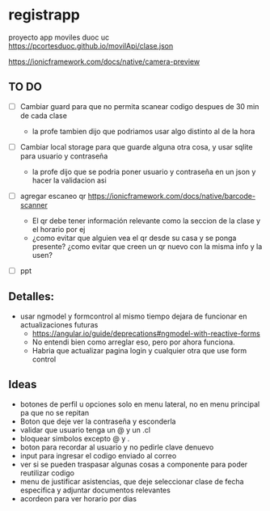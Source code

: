 # registrapp
proyecto app moviles duoc uc
https://pcortesduoc.github.io/movilApi/clase.json

https://ionicframework.com/docs/native/camera-preview

## TO DO
- [ ] Cambiar guard para que no permita scanear codigo despues de 30 min de cada clase
    - la profe tambien dijo que podriamos usar algo distinto al de la hora
- [ ] Cambiar local storage para que guarde alguna otra cosa, y usar sqlite para usuario y contraseña
    - la profe dijo que se podria poner usuario y contraseña en un json y hacer la validacion asi
- [ ] agregar escaneo qr https://ionicframework.com/docs/native/barcode-scanner
    - El qr debe tener información relevante como la seccion de la clase y el horario por ej
    - ¿como evitar que alguien vea el qr desde su casa y se ponga presente? ¿como evitar que creen un qr nuevo con la misma info y la usen?
- [ ] ppt


## Detalles:
- usar ngmodel y formcontrol al mismo tiempo dejara de funcionar en actualizaciones futuras
    - https://angular.io/guide/deprecations#ngmodel-with-reactive-forms
    - No entendi bien como arreglar eso, pero por ahora funciona.
    - Habria que actualizar pagina login y cualquier otra que use form control

## Ideas
- botones de perfil u opciones solo en menu lateral, no en menu principal pa que no se repitan
- Boton que deje ver la contraseña y esconderla
- validar que usuario tenga un @ y un .cl
- bloquear simbolos excepto @ y .
- boton para recordar al usuario y no pedirle clave denuevo
- input para ingresar el codigo enviado al correo
- ver si se pueden traspasar algunas cosas a componente para poder reutilizar codigo
- menu de justificar asistencias, que deje seleccionar clase de fecha especifica y adjuntar documentos relevantes
- acordeon para ver horario por dias
